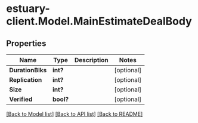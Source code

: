 # estuary-client.Model.MainEstimateDealBody
## Properties

Name | Type | Description | Notes
------------ | ------------- | ------------- | -------------
**DurationBlks** | **int?** |  | [optional] 
**Replication** | **int?** |  | [optional] 
**Size** | **int?** |  | [optional] 
**Verified** | **bool?** |  | [optional] 

[[Back to Model list]](../README.md#documentation-for-models) [[Back to API list]](../README.md#documentation-for-api-endpoints) [[Back to README]](../README.md)


